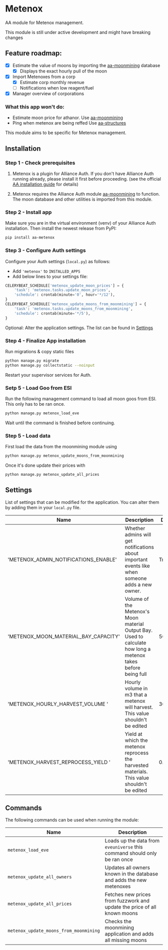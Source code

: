 # Metenox

AA module for Metenox management.

This module is still under active development and might have breaking changes

## Feature roadmap:
- [x] Estimate the value of moons by importing the [aa-moonmining](https://gitlab.com/ErikKalkoken/aa-moonmining) database
  - [x] Displays the exact hourly pull of the moon
- [x] Import Metenoxes from a corp
  - [x] Estimate corp monthly revenue
  - [ ] Notifications when low reagent/fuel
- [x] Manager overview of corporations

### What this app won't do:
- Estimate moon price for athanor.
  Use [aa-moonmining](https://gitlab.com/ErikKalkoken/aa-moonmining)
- Ping when metenox are being reffed
  Use [aa-structures](https://gitlab.com/ErikKalkoken/aa-structures)

This module aims to be specific for Metenox management.

## Installation

### Step 1 - Check prerequisites

1. Metenox is a plugin for Alliance Auth. If you don't have Alliance Auth running already, please install it first before proceeding. (see the official [AA installation guide](https://allianceauth.readthedocs.io/en/latest/installation/auth/allianceauth/) for details)

2. Metenox requires the Alliance Auth module [aa-moonmining](https://gitlab.com/ErikKalkoken/aa-moonmining) to function.
  The moon database and other utilities is imported from this module.

### Step 2 - Install app

Make sure you are in the virtual environment (venv) of your Alliance Auth installation. Then install the newest release from PyPI:

```bash
pip install aa-metenox
```

### Step 3 - Configure Auth settings

Configure your Auth settings (`local.py`) as follows:

- Add `'metenox'` to `INSTALLED_APPS`
- Add below lines to your settings file:

```python
CELERYBEAT_SCHEDULE['metenox_update_moon_prices'] = {
    'task': 'metenox.tasks.update_moon_prices',
    'schedule': crontab(minute='0', hour='*/12'),
}
CELERYBEAT_SCHEDULE['metenox_update_moons_from_moonmining'] = {
    'task': 'metenox.tasks.update_moons_from_moonmining',
    'schedule': crontab(minute='*/5'),
}
```

Optional: Alter the application settings.
The list can be found in [Settings](#settings)

### Step 4 - Finalize App installation

Run migrations & copy static files

```bash
python manage.py migrate
python manage.py collectstatic --noinput
```

Restart your supervisor services for Auth.

### Setp 5 - Load Goo from ESI

Run the following management command to load all moon goos from ESI.
This only has to be ran once.

```bash
python manage.py metenox_load_eve
```

Wait until the command is finished before continuing.

### Step 5 - Load data

First load the data from the moonmining module using
```bash
python manage.py metenox_update_moons_from_moonmining
```

Once it's done update their prices with

```bash
python manage.py metenox_update_all_prices
```

## Settings

List of settings that can be modified for the application.
You can alter them by adding them in your `local.py` file.

| Name                                 | Description                                                                                                    | Default |
|--------------------------------------|----------------------------------------------------------------------------------------------------------------|---------|
| 'METENOX_ADMIN_NOTIFICATIONS_ENABLE' | Whether admins will get notifications about important events like when someone adds a new owner.               | True    |
| 'METENOX_MOON_MATERIAL_BAY_CAPACITY' | Volume of the Metenox's Moon material Output Bay. Used to calculate how long a metenox takes before being full | 500_000 |
| 'METENOX_HOURLY_HARVEST_VOLUME '     | Hourly volume in m3 that a metenox will harvest. This value shouldn't be edited                                | 30_000  |
| 'METENOX_HARVEST_REPROCESS_YIELD '   | Yield at which the metenox reprocess the harvested materials. This value shouldn't be edited                   | 0.40    |


## Commands

The following commands can be used when running the module:

| Name                                   | Description                                                               |
|----------------------------------------|---------------------------------------------------------------------------|
| `metenox_load_eve`                     | Loads up the data from `eveuniverse` this command should only be ran once |
| `metenox_update_all_owners`            | Updates all owners known in the database and adds the new metenoxes       |
| `metenox_update_all_prices`            | Fetches new prices from fuzzwork and update the price of all known moons  |
| `metenox_update_moons_from_moonmining` | Checks the moonmining application and adds all missing moons              |
